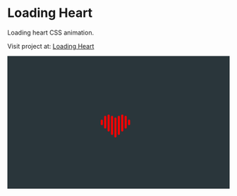 # Loading Heart

Loading heart CSS animation.

Visit project at: [Loading Heart](https://marina-ferreira.github.io/loading-heart/)

![Loading Heart Demo](./loading-heart.gif)
